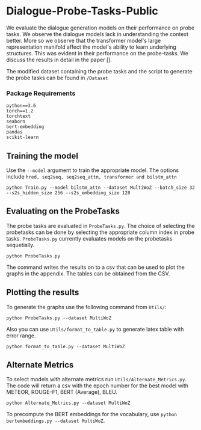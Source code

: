 # Dialogue-Probe-Tasks-Public
We evaluate the dialogue generation models on their performance on probe tasks. We observe the dialogue models lack in understanding the context better. More so we observe that the transformer model's large representation manifold affect the model's ability to learn underlying structures. This was evident in their performance on the probe-tasks. We discuss the results in detail in the paper [].

The modified dataset containing the probe tasks and the script to generate the probe tasks can be found in `/Dataset`

### Package Requirements
```
python==3.6
torch==1.2
torchtext
seaborn
bert-embedding
pandas
scikit-learn
```

## Training the model

Use the `--model` argument to train the appropriate model. The options include `hred, seq2seq, seq2seq_attn, transformer and bilstm_attn`

```
python Train.py --model bilstm_attn --dataset MultiWoZ --batch_size 32 --s2s_hidden_size 256 --s2s_embedding_size 128
```

## Evaluating on the ProbeTasks

The probe tasks are evaluated in `ProbeTasks.py`. The choice of selecting the probetasks can be done by selecting the appropriate column index in probe tasks. `ProbeTasks.py` currently evaluates models on the probetasks sequetially.

```
python ProbeTasks.py
```
The command writes the results on to a csv that can be used to plot the graphs in the appendix. The tables can be obtained from the CSV.

## Plotting the results

To generate the graphs use the following command from `Utils/`:

```
python ProbeTasks.py --dataset MultiWoZ
```
Also you can use `Utils/format_to_table.py` to generate latex table with error range.

```
python format_to_table.py --dataset MultiWoZ
```
## Alternate Metrics

To select models with alternate metrics run `Utils/Alternate_Metrics.py`. The code will return a csv with the epoch number for the best model with METEOR, ROUGE-F1, BERT (Average), BLEU. 

```
python Alternate_Metrics.py --dataset MultiWoZ
```

To precompute the BERT embeddings for the vocabulary, use `python bertembeddings.py --dataset MultiWoZ`.

